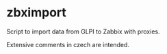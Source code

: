 # zbximport
Script to import data from GLPI to Zabbix with proxies.

Extensive comments in czech are intended.
